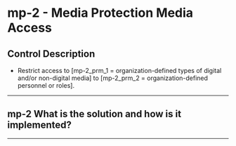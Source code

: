 # mp-2 - Media Protection Media Access

## Control Description

- Restrict access to \[mp-2_prm_1 = organization-defined types of digital and/or non-digital media\] to \[mp-2_prm_2 = organization-defined personnel or roles\].

______________________________________________________________________

## mp-2 What is the solution and how is it implemented?

______________________________________________________________________
